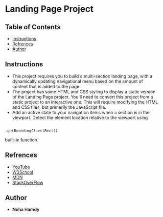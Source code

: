 # Landing Page Project

## Table of Contents

- [Instructions](#instructions)
- [Refrences](#Refrences)
- [Author](#Author)

## Instructions

- This project requires you to build a multi-section landing page, with a dynamically updating navigational menu based on the amount of content that is added to the page.
- The project has some HTML and CSS styling to display a static version of the Landing Page project. You'll need to convert this project from a static project to an interactive one. This will require modifying the HTML and CSS files, but primarily the JavaScript file.
- Add an active state to your navigation items when a section is in the viewport.
Detect the element location relative to the viewport using

```

.getBoundingClientRect()
```

built-in function.


## Refrences
- [YouTube](https://www.youtube.com/)
- [W3School](https://www.w3schools.com/)
- [MDN](https://developer.mozilla.org/en-US/)
- [StackOverFlow](https://stackoverflow.com/)

## Author
- **Noha Hamdy**
